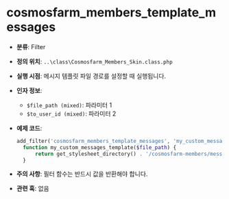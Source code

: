 # cosmosfarm_members_template_messages

- **분류**: Filter
- **정의 위치**: `..\class\Cosmosfarm_Members_Skin.class.php`
- **실행 시점**: 메시지 템플릿 파일 경로를 설정할 때 실행됩니다.
- **인자 정보**:
  - `$file_path (mixed)`: 파라미터 1
  - `$to_user_id (mixed)`: 파라미터 2
- **예제 코드**:

  ```php
  add_filter('cosmosfarm_members_template_messages', 'my_custom_messages_template');
    function my_custom_messages_template($file_path) {
        return get_stylesheet_directory() . '/cosmosfarm-members/messages.php';
    }
  ```

- **주의 사항**: 필터 함수는 반드시 값을 반환해야 합니다.
- **관련 훅**: 없음
